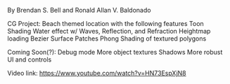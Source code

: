 By Brendan S. Bell and Ronald Allan V. Baldonado

CG Project: Beach themed location with the following features
	Toon Shading
	Water effect w/ Waves, Reflection, and Refraction
	Heightmap loading
	Bezier Surface Patches
	Phong Shading of textured polygons

Coming Soon(?):
	Debug mode
	More object textures
	Shadows
	More robust UI and controls

Video link: https://www.youtube.com/watch?v=HN73EspXjN8
